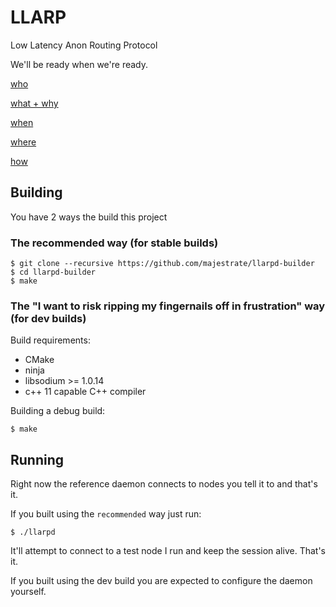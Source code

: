 # LLARP

Low Latency Anon Routing Protocol

We'll be ready when we're ready.

[who](https://github.com/majestrate)

[what + why](doc/high-level.txt)

[when](http://i0.kym-cdn.com/photos/images/original/000/117/021/enhanced-buzz-28895-1301694293-0.jpg)

[where](https://joedaeskimo.files.wordpress.com/2011/01/idklol.jpg)

[how](doc/proto_v0.txt)


## Building

You have 2 ways the build this project

### The recommended way (for stable builds)

    $ git clone --recursive https://github.com/majestrate/llarpd-builder
    $ cd llarpd-builder
    $ make 

### The "I want to risk ripping my fingernails off in frustration" way (for dev builds)

Build requirements:

* CMake
* ninja
* libsodium >= 1.0.14 
* c++ 11 capable C++ compiler


Building a debug build:

    $ make
    

## Running

Right now the reference daemon connects to nodes you tell it to and that's it.

If you built using the `recommended` way just run:

    $ ./llarpd
    
It'll attempt to connect to a test node I run and keep the session alive.
That's it.

If you built using the dev build you are expected to configure the daemon yourself.
